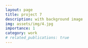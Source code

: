 ```yaml
---
layout: page
title: project 7
description: with background image
img: assets/img/4.jpg
importance: 1
category: work
# related_publications: true
---
```

